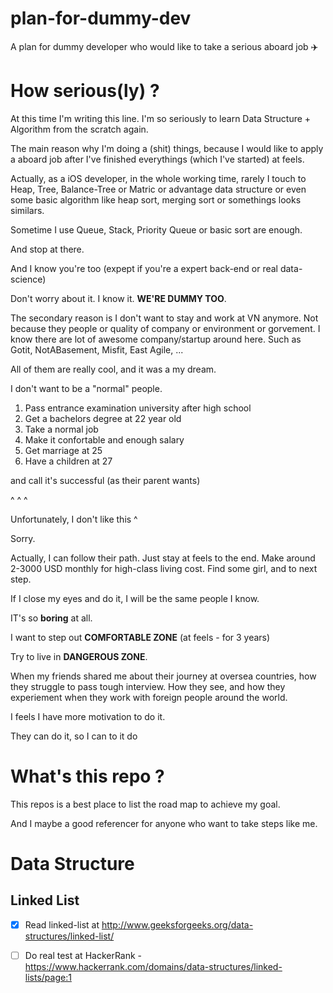 # plan-for-dummy-dev
A plan for dummy developer who would like to take a serious aboard job ✈️

# How serious(ly) ?

At this time I'm writing this line. I'm so seriously to learn Data Structure + Algorithm from the scratch again.  
  
The main reason why I'm doing a (shit) things, because I would like to apply a aboard job after I've finished everythings (which I've started) at feels.  
  
Actually, as a iOS developer, in the whole working time, rarely I touch to Heap, Tree, Balance-Tree or Matric or advantage data structure or even some basic algorithm like heap sort, merging sort or somethings looks similars.
  
Sometime I use Queue, Stack, Priority Queue or basic sort are enough.
  
And stop at there.
  
And I know you're too (expept if you're a expert back-end or real data-science) 
  
Don't worry about it. I know it. **WE'RE DUMMY TOO**.  
  
The secondary reason is I don't want to stay and work at VN anymore. Not because they people or quality of company or environment or gorvement. I know there are lot of awesome company/startup around here. Such as Gotit, NotABasement, Misfit, East Agile, ...
  
  
All of them are really cool, and it was a my dream.

I don't want to be a "normal" people.

1. Pass entrance examination university after high school
2. Get a bachelors degree at 22 year old
3. Take a normal job
4. Make it confortable and enough salary
4. Get marriage at 25
5. Have a children at 27
  
and call it's successful (as their parent wants)

^ ^ ^  

Unfortunately, I don't like this ^

Sorry.

Actually, I can follow their path. Just stay at feels to the end. Make around 2-3000 USD monthly for high-class living cost.
Find some girl, and to next step.

If I close my eyes and do it, I will be the same people I know.  
  
IT's so **boring** at all.
  
I want to step out **COMFORTABLE ZONE** (at feels - for 3 years)
  
Try to live in **DANGEROUS ZONE**.
  
When my friends shared me about their journey at oversea countries, how they struggle to pass tough interview. How they see, and how they experiement when they work with foreign people around the world. 
  
I feels I have more motivation to do it.
  
They can do it, so I can to it do

# What's this repo ?

This repos is a best place to list the road map to achieve my goal.
  
And I maybe a good referencer for anyone who want to take steps like me.

# Data Structure

## Linked List
- [x] Read linked-list at http://www.geeksforgeeks.org/data-structures/linked-list/ 
- [ ] Do real test at HackerRank - https://www.hackerrank.com/domains/data-structures/linked-lists/page:1

